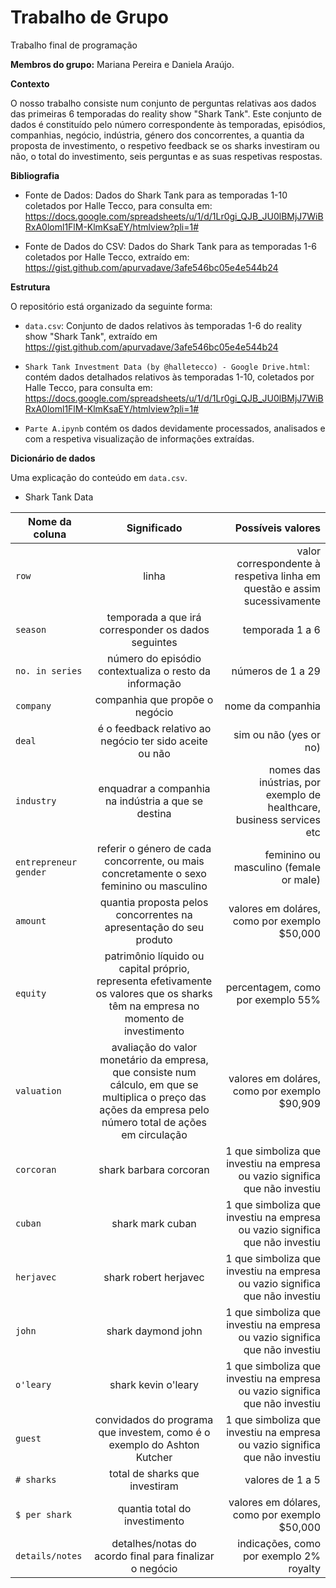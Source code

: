 # Trabalho de Grupo
Trabalho final de programação

**Membros do grupo:** Mariana Pereira e Daniela Araújo.

**Contexto**

O nosso trabalho consiste num conjunto de perguntas relativas aos dados das primeiras 6 temporadas do reality show "Shark Tank". Este conjunto de dados é constituído pelo número correspondente às temporadas, episódios, companhias, negócio, indústria, género dos concorrentes, a quantia da proposta de investimento, o respetivo feedback se os sharks investiram ou não, o total do investimento, seis perguntas e as suas respetivas respostas. 

**Bibliografia**

* Fonte de Dados: Dados do Shark Tank para as temporadas 1-10 coletados por Halle Tecco, para consulta em: https://docs.google.com/spreadsheets/u/1/d/1Lr0gi_QJB_JU0lBMjJ7WiBRxA0loml1FlM-KlmKsaEY/htmlview?pli=1#

* Fonte de Dados do CSV: Dados do Shark Tank para as temporadas 1-6 coletados por Halle Tecco, extraído em: https://gist.github.com/apurvadave/3afe546bc05e4e544b24

**Estrutura**

O repositório está organizado da seguinte forma:
+ `data.csv`: Conjunto de dados relativos às temporadas 1-6 do reality show "Shark Tank", extraído em https://gist.github.com/apurvadave/3afe546bc05e4e544b24

+ `Shark Tank Investment Data (by @halletecco) - Google Drive.html`: contém dados detalhados relativos às temporadas 1-10, coletados por Halle Tecco, para consulta em: https://docs.google.com/spreadsheets/u/1/d/1Lr0gi_QJB_JU0lBMjJ7WiBRxA0loml1FlM-KlmKsaEY/htmlview?pli=1#

+ `Parte A.ipynb` contém os dados devidamente processados, analisados e com a respetiva visualização de informações extraídas.

**Dicionário de dados**

Uma explicação do conteúdo em `data.csv`.

* Shark Tank Data

| Nome da coluna        | Significado           | Possíveis valores  |
| ------------- |:-------------:| -----:|
| `row` | linha | valor correspondente à respetiva linha em questão e assim sucessivamente |
| `season` | temporada a que irá corresponder os dados seguintes | temporada 1 a 6 |
| `no. in series` | número do episódio contextualiza o resto da informação | números de 1 a 29 |
| `company` | companhia que propõe o negócio | nome da companhia |
| `deal` | é o feedback relativo ao negócio ter sido aceite ou não | sim ou não (yes or no) |
| `industry` | enquadrar a companhia na indústria a que se destina | nomes das inústrias, por exemplo de healthcare, business services etc |
| `entrepreneur gender` | referir o género de cada concorrente, ou mais concretamente o sexo feminino ou masculino | feminino ou masculino (female or male) |
| `amount` | quantia proposta pelos concorrentes na apresentação do seu produto | valores em doláres, como por exemplo $50,000 |
| `equity` | patrimônio líquido ou capital próprio, representa efetivamente os valores que os sharks têm na empresa no momento de investimento | percentagem, como por exemplo 55% |
| `valuation` | avaliação do valor monetário da empresa, que consiste num cálculo, em que se multiplica o preço das ações da empresa pelo número total de ações em circulação |  valores em doláres, como por exemplo $90,909 |
| `corcoran` | shark barbara corcoran | 1 que simboliza que investiu na empresa ou vazio significa que não investiu |
| `cuban` | shark mark cuban | 1 que simboliza que investiu na empresa ou vazio significa que não investiu |
| `herjavec` | shark robert herjavec | 1 que simboliza que investiu na empresa ou vazio significa que não investiu |
| `john` | shark daymond john | 1 que simboliza que investiu na empresa ou vazio significa que não investiu |
| `o'leary` | shark kevin o'leary | 1 que simboliza que investiu na empresa ou vazio significa que não investiu |
| `guest` | convidados do programa que investem, como é o exemplo do Ashton Kutcher | 1 que simboliza que investiu na empresa ou vazio significa que não investiu |
| `# sharks` | total de sharks que investiram | valores de 1 a 5 |
| `$ per shark` | quantia total do investimento | valores em dólares, como por exemplo $50,000 |
| `details/notes` | detalhes/notas do acordo final para finalizar o negócio | indicações, como por exemplo 2% royalty |
